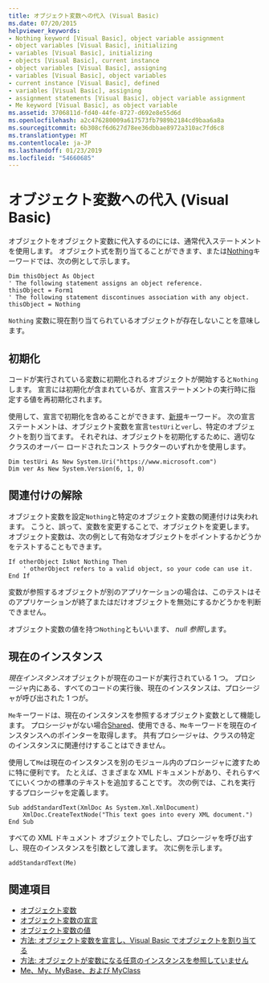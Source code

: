 ```yaml
---
title: オブジェクト変数への代入 (Visual Basic)
ms.date: 07/20/2015
helpviewer_keywords:
- Nothing keyword [Visual Basic], object variable assignment
- object variables [Visual Basic], initializing
- variables [Visual Basic], initializing
- objects [Visual Basic], current instance
- object variables [Visual Basic], assigning
- variables [Visual Basic], object variables
- current instance [Visual Basic], defined
- variables [Visual Basic], assigning
- assignment statements [Visual Basic], object variable assignment
- Me keyword [Visual Basic], as object variable
ms.assetid: 3706811d-fd40-44fe-8727-d692e8e55d6d
ms.openlocfilehash: a2c476280009a617573fb7989b2184cd9baa6a8a
ms.sourcegitcommit: 6b308cf6d627d78ee36dbbae8972a310ac7fd6c8
ms.translationtype: MT
ms.contentlocale: ja-JP
ms.lasthandoff: 01/23/2019
ms.locfileid: "54660685"
---
```

# <a name="object-variable-assignment-visual-basic"></a>オブジェクト変数への代入 (Visual Basic)
オブジェクトをオブジェクト変数に代入するのにには、通常代入ステートメントを使用します。 オブジェクト式を割り当てることができます、または[Nothing](../../../../visual-basic/language-reference/nothing.md)キーワードでは、次の例として示します。  
  
```  
Dim thisObject As Object  
' The following statement assigns an object reference.  
thisObject = Form1  
' The following statement discontinues association with any object.  
thisObject = Nothing  
```  
  
 `Nothing` 変数に現在割り当てられているオブジェクトが存在しないことを意味します。  
  
## <a name="initialization"></a>初期化  
 コードが実行されている変数に初期化されるオブジェクトが開始すると`Nothing`します。 宣言には初期化が含まれているが、宣言ステートメントの実行時に指定する値を再初期化されます。  
  
 使用して、宣言で初期化を含めることができます、[新規](../../../../visual-basic/language-reference/operators/new-operator.md)キーワード。 次の宣言ステートメントは、オブジェクト変数を宣言`testUri`と`ver`し、特定のオブジェクトを割り当てます。 それぞれは、オブジェクトを初期化するために、適切なクラスのオーバー ロードされたコンス トラクターのいずれかを使用します。  
  
```  
Dim testUri As New System.Uri("https://www.microsoft.com")  
Dim ver As New System.Version(6, 1, 0)  
```  
  
## <a name="disassociation"></a>関連付けの解除  
 オブジェクト変数を設定`Nothing`と特定のオブジェクト変数の関連付けは失われます。 こうと、誤って、変数を変更することで、オブジェクトを変更します。 オブジェクト変数は、次の例として有効なオブジェクトをポイントするかどうかをテストすることもできます。  
  
```  
If otherObject IsNot Nothing Then  
    ' otherObject refers to a valid object, so your code can use it.  
End If  
```  
  
 変数が参照するオブジェクトが別のアプリケーションの場合は、このテストはそのアプリケーションが終了またはだけオブジェクトを無効にするかどうかを判断できません。  
  
 オブジェクト変数の値を持つ`Nothing`ともいいます、 *null 参照*します。  
  
## <a name="current-instance"></a>現在のインスタンス  
 *現在インスタンス*オブジェクトが現在のコードが実行されている 1 つ。 プロシージャ内にある、すべてのコードの実行後、現在のインスタンスは、プロシージャが呼び出された 1 つが。  
  
 `Me`キーワードは、現在のインスタンスを参照するオブジェクト変数として機能します。 プロシージャがない場合[Shared](../../../../visual-basic/language-reference/modifiers/shared.md)、使用できる、`Me`キーワードを現在のインスタンスへのポインターを取得します。 共有プロシージャは、クラスの特定のインスタンスに関連付けすることはできません。  
  
 使用して`Me`は現在のインスタンスを別のモジュール内のプロシージャに渡すために特に便利です。 たとえば、さまざまな XML ドキュメントがあり、それらすべてにいくつかの標準のテキストを追加することです。 次の例では、これを実行するプロシージャを定義します。  
  
```  
Sub addStandardText(XmlDoc As System.Xml.XmlDocument)  
    XmlDoc.CreateTextNode("This text goes into every XML document.")  
End Sub  
```  
  
 すべての XML ドキュメント オブジェクトでしたし、プロシージャを呼び出すし、現在のインスタンスを引数として渡します。 次に例を示します。  
  
```  
addStandardText(Me)  
```  
  
## <a name="see-also"></a>関連項目
- [オブジェクト変数](../../../../visual-basic/programming-guide/language-features/variables/object-variables.md)
- [オブジェクト変数の宣言](../../../../visual-basic/programming-guide/language-features/variables/object-variable-declaration.md)
- [オブジェクト変数の値](../../../../visual-basic/programming-guide/language-features/variables/object-variable-values.md)
- [方法: オブジェクト変数を宣言し、Visual Basic でオブジェクトを割り当てる](../../../../visual-basic/programming-guide/language-features/variables/how-to-declare-an-object-variable-and-assign-an-object-to-it.md)
- [方法: オブジェクトが変数になる任意のインスタンスを参照していません](../../../../visual-basic/programming-guide/language-features/variables/how-to-make-an-object-variable-not-refer-to-any-instance.md)
- [Me、My、MyBase、および MyClass](../../../../visual-basic/programming-guide/program-structure/me-my-mybase-and-myclass.md)
